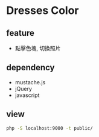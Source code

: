 # Dresses Color

## feature
- 點擊色塊, 切換照片

## dependency
- mustache.js
- jQuery
- javascript

## view
```bash
php -S localhost:9000 -t public/
```

